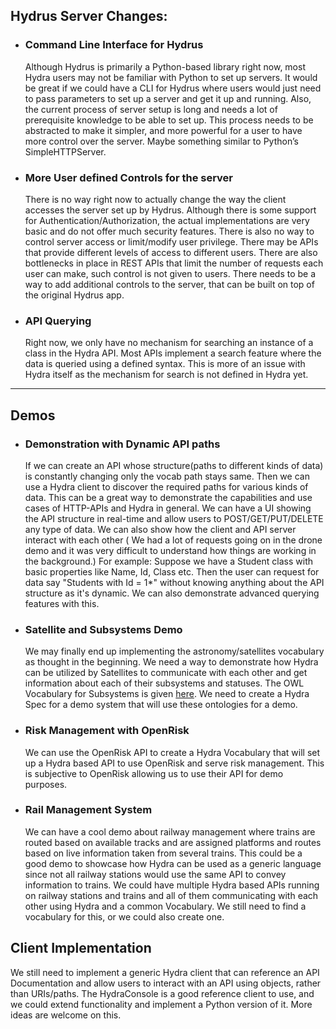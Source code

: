## Hydrus Server Changes:

* ### Command Line Interface for Hydrus
  Although Hydrus is primarily a Python-based library right now, most Hydra users may not be familiar with Python to set up servers. It would be great if we could have a CLI for Hydrus where users would just need to pass parameters to set up a server and get it up and running. 
  Also, the current process of server setup is long and needs a lot of prerequisite knowledge to be able to set up. 
  This process needs to be abstracted to make it simpler, and more powerful for a user to have more control over the server. Maybe something similar to Python’s SimpleHTTPServer. 

* ### More User defined Controls for the server
  There is no way right now to actually change the way the client accesses the server set up by Hydrus. Although there is some support for Authentication/Authorization, the actual implementations are very basic and do not offer much security features. There is also no way to control server access or limit/modify user privilege. There may be APIs that provide different levels of access to different users. There are also bottlenecks in place in REST APIs that limit the number of requests each user can make, such control is not given to users. There needs to be a way to add additional controls to the server, that can be built on top of the original Hydrus app.

* ### API Querying
  Right now, we only have no mechanism for searching an instance of a class in the Hydra API. Most APIs implement a search feature where the data is queried using a defined syntax. This is more of an issue with Hydra itself as the mechanism for search is not defined in Hydra yet.


***
## Demos

* ###  Demonstration with Dynamic API paths
  If we can create an API whose structure(paths to different kinds of data) is constantly changing only the vocab path stays same. Then we can use a Hydra client to discover the required paths for various kinds of data. This can be a great way to demonstrate the capabilities and use cases of HTTP-APIs and Hydra in general.
We can have a UI showing the API structure in real-time and allow users to POST/GET/PUT/DELETE any type of data. We can also show how the client and API server interact with each other ( We had a lot of requests going on in the drone demo and it was very difficult to understand how things are working in the background.)
For example:
Suppose we have a Student class with basic properties like Name, Id, Class etc. Then the user can request for data say "Students with Id = 1*" without knowing anything about the API structure as it's dynamic. We can also demonstrate advanced querying features with this.

* ### Satellite and Subsystems Demo
  We may finally end up implementing the astronomy/satellites vocabulary as thought in the beginning. We need a way to demonstrate how Hydra can be utilized by Satellites to communicate with each other and get information about each of their subsystems and statuses. The OWL Vocabulary for Subsystems is given [here](https://github.com/chronos-pramantha/RDFvocab). We need to create a Hydra Spec for a demo system that will use these ontologies for a demo.

* ### Risk Management with OpenRisk
  We can use the OpenRisk API to create a Hydra Vocabulary that will set up a Hydra based API to use OpenRisk and serve risk management. This is subjective to OpenRisk allowing us to use their API for demo purposes.

* ### Rail Management System
  We can have a cool demo about railway management where trains are routed based on available tracks and are assigned platforms and routes based on live information taken from several trains. This could be a good demo to showcase how Hydra can be used as a generic language since not all railway stations would use the same API to convey information to trains. We could have multiple Hydra based APIs running on railway stations and trains and all of them communicating with each other using Hydra and a common Vocabulary. We still need to find a vocabulary for this, or we could also create one.

## Client Implementation
   We still need to implement a generic Hydra client that can reference an API Documentation and allow users to interact with an API using objects, rather than URIs/paths. The HydraConsole is a good reference client to use, and we could extend functionality and implement a Python version of it. More ideas are welcome on this.


